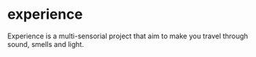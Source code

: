 # experience
Experience is a multi-sensorial project that aim to make you travel through sound, smells and light.
